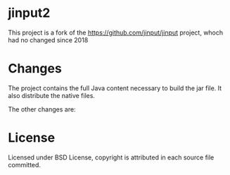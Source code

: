 # jinput2
This project is a fork of the https://github.com/jinput/jinput project, whoch had no changed since 2018

# Changes
The project contains the full Java content necessary to build the jar file. It also distribute the native files.

The other changes are:


# License
Licensed under BSD License, copyright is attributed in each source file committed.